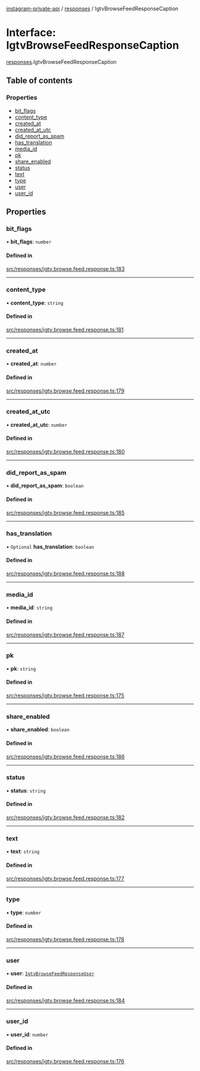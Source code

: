 [instagram-private-api](../../README.md) / [responses](../../modules/responses.md) / IgtvBrowseFeedResponseCaption

# Interface: IgtvBrowseFeedResponseCaption

[responses](../../modules/responses.md).IgtvBrowseFeedResponseCaption

## Table of contents

### Properties

- [bit\_flags](IgtvBrowseFeedResponseCaption.md#bit_flags)
- [content\_type](IgtvBrowseFeedResponseCaption.md#content_type)
- [created\_at](IgtvBrowseFeedResponseCaption.md#created_at)
- [created\_at\_utc](IgtvBrowseFeedResponseCaption.md#created_at_utc)
- [did\_report\_as\_spam](IgtvBrowseFeedResponseCaption.md#did_report_as_spam)
- [has\_translation](IgtvBrowseFeedResponseCaption.md#has_translation)
- [media\_id](IgtvBrowseFeedResponseCaption.md#media_id)
- [pk](IgtvBrowseFeedResponseCaption.md#pk)
- [share\_enabled](IgtvBrowseFeedResponseCaption.md#share_enabled)
- [status](IgtvBrowseFeedResponseCaption.md#status)
- [text](IgtvBrowseFeedResponseCaption.md#text)
- [type](IgtvBrowseFeedResponseCaption.md#type)
- [user](IgtvBrowseFeedResponseCaption.md#user)
- [user\_id](IgtvBrowseFeedResponseCaption.md#user_id)

## Properties

### bit\_flags

• **bit\_flags**: `number`

#### Defined in

[src/responses/igtv.browse.feed.response.ts:183](https://github.com/Nerixyz/instagram-private-api/blob/4971f34/src/responses/igtv.browse.feed.response.ts#L183)

___

### content\_type

• **content\_type**: `string`

#### Defined in

[src/responses/igtv.browse.feed.response.ts:181](https://github.com/Nerixyz/instagram-private-api/blob/4971f34/src/responses/igtv.browse.feed.response.ts#L181)

___

### created\_at

• **created\_at**: `number`

#### Defined in

[src/responses/igtv.browse.feed.response.ts:179](https://github.com/Nerixyz/instagram-private-api/blob/4971f34/src/responses/igtv.browse.feed.response.ts#L179)

___

### created\_at\_utc

• **created\_at\_utc**: `number`

#### Defined in

[src/responses/igtv.browse.feed.response.ts:180](https://github.com/Nerixyz/instagram-private-api/blob/4971f34/src/responses/igtv.browse.feed.response.ts#L180)

___

### did\_report\_as\_spam

• **did\_report\_as\_spam**: `boolean`

#### Defined in

[src/responses/igtv.browse.feed.response.ts:185](https://github.com/Nerixyz/instagram-private-api/blob/4971f34/src/responses/igtv.browse.feed.response.ts#L185)

___

### has\_translation

• `Optional` **has\_translation**: `boolean`

#### Defined in

[src/responses/igtv.browse.feed.response.ts:188](https://github.com/Nerixyz/instagram-private-api/blob/4971f34/src/responses/igtv.browse.feed.response.ts#L188)

___

### media\_id

• **media\_id**: `string`

#### Defined in

[src/responses/igtv.browse.feed.response.ts:187](https://github.com/Nerixyz/instagram-private-api/blob/4971f34/src/responses/igtv.browse.feed.response.ts#L187)

___

### pk

• **pk**: `string`

#### Defined in

[src/responses/igtv.browse.feed.response.ts:175](https://github.com/Nerixyz/instagram-private-api/blob/4971f34/src/responses/igtv.browse.feed.response.ts#L175)

___

### share\_enabled

• **share\_enabled**: `boolean`

#### Defined in

[src/responses/igtv.browse.feed.response.ts:186](https://github.com/Nerixyz/instagram-private-api/blob/4971f34/src/responses/igtv.browse.feed.response.ts#L186)

___

### status

• **status**: `string`

#### Defined in

[src/responses/igtv.browse.feed.response.ts:182](https://github.com/Nerixyz/instagram-private-api/blob/4971f34/src/responses/igtv.browse.feed.response.ts#L182)

___

### text

• **text**: `string`

#### Defined in

[src/responses/igtv.browse.feed.response.ts:177](https://github.com/Nerixyz/instagram-private-api/blob/4971f34/src/responses/igtv.browse.feed.response.ts#L177)

___

### type

• **type**: `number`

#### Defined in

[src/responses/igtv.browse.feed.response.ts:178](https://github.com/Nerixyz/instagram-private-api/blob/4971f34/src/responses/igtv.browse.feed.response.ts#L178)

___

### user

• **user**: [`IgtvBrowseFeedResponseUser`](IgtvBrowseFeedResponseUser.md)

#### Defined in

[src/responses/igtv.browse.feed.response.ts:184](https://github.com/Nerixyz/instagram-private-api/blob/4971f34/src/responses/igtv.browse.feed.response.ts#L184)

___

### user\_id

• **user\_id**: `number`

#### Defined in

[src/responses/igtv.browse.feed.response.ts:176](https://github.com/Nerixyz/instagram-private-api/blob/4971f34/src/responses/igtv.browse.feed.response.ts#L176)
